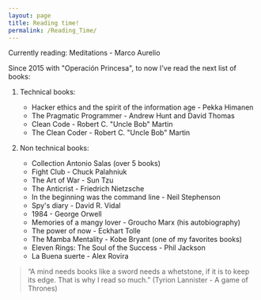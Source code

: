 ```yaml
---
layout: page
title: Reading time!
permalink: /Reading_Time/
---
```


Currently reading: Meditations - Marco Aurelio

Since 2015 with "Operación Princesa", to now I've read the next list of books:

1. Technical books:
    * Hacker ethics and the spirit of the information age - Pekka Himanen
    * The Pragmatic Programmer - Andrew Hunt and David Thomas
    * Clean Code - Robert C. "Uncle Bob" Martin
    * The Clean Coder - Robert C. "Uncle Bob" Martin
  

2. Non technical books:
    * Collection Antonio Salas (over 5 books)
    * Fight Club - Chuck Palahniuk
    * The Art of War - Sun Tzu
    * The Anticrist - Friedrich Nietzsche
    * In the beginning was the command line - Neil Stephenson
    * Spy's diary - David R. Vidal
    * 1984 - George Orwell
    * Memories of a mangy lover - Groucho Marx (his autobiography)
    * The power of now - Eckhart Tolle      
    * The Mamba Mentality - Kobe Bryant (one of my favorites books)
    * Eleven Rings: The Soul of the Success - Phil Jackson
    * La Buena suerte - Alex Rovira



  

> “A mind needs books like a sword needs a whetstone, if it is to keep its edge. That is why I read so much.” (Tyrion Lannister - A game of Thrones)
